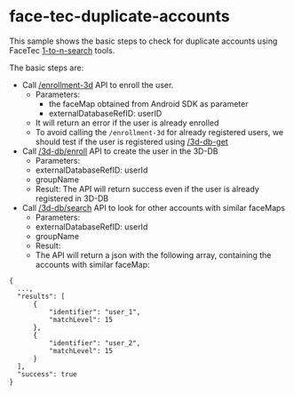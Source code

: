 # face-tec-duplicate-accounts
This sample shows the basic steps to check for duplicate accounts using FaceTec [1-to-n-search](https://dev.facetec.com/1-to-n-search) tools.

The basic steps are:
- Call [/enrollment-3d](https://dev.facetec.com/api-guide#enrollment-3d) API to enroll the user.
  - Parameters:
    - the faceMap obtained from Android SDK as parameter
    - externalDatabaseRefID: userID
  - It will return an error if the user is already enrolled
  - To avoid calling the `/enrollment-3d` for already registered users, we should test if the user is registered using [/3d-db-get](https://dev.facetec.com/api-guide#3d-db-get)
- Call [/3d-db/enroll](https://dev.facetec.com/api-guide#3d-db-enroll) API to create the user in the 3D-DB
  -  Parameters:
    -  externalDatabaseRefID: userId
    -  groupName
  -  Result: The API will return success even if the user is already registered in 3D-DB
- Call [/3d-db/search](https://dev.facetec.com/api-guide#3d-db-search) API to look for other accounts with similar faceMaps
  -  Parameters:
    -  externalDatabaseRefID: userId
    -  groupName
  -  Result:
    - The API will return a json with the following array, containing the accounts with similar faceMap:
```
{
  ...,
  "results": [
      {
          "identifier": "user_1",
          "matchLevel": 15
      },
      {
          "identifier": "user_2",
          "matchLevel": 15
      }
  ],
  "success": true
}
```
